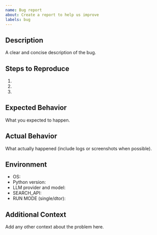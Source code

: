 ```yaml
---
name: Bug report
about: Create a report to help us improve
labels: bug
---
```


## Description
A clear and concise description of the bug.

## Steps to Reproduce
1. 
2. 
3. 

## Expected Behavior
What you expected to happen.

## Actual Behavior
What actually happened (include logs or screenshots when possible).

## Environment
- OS:
- Python version:
- LLM provider and model:
- SEARCH_API:
- RUN MODE (single/dtor):

## Additional Context
Add any other context about the problem here.

